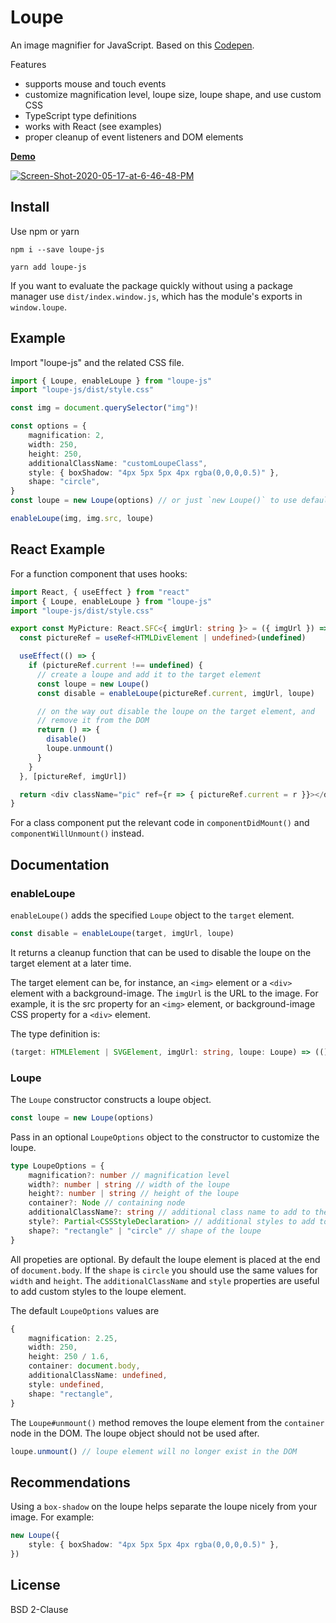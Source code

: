 # Loupe

An image magnifier for JavaScript. Based on this [Codepen](https://codepen.io/pixelacorn/pen/eNObea).

Features

* supports mouse and touch events
* customize magnification level, loupe size, loupe shape, and use custom CSS
* TypeScript type definitions
* works with React (see examples)
* proper cleanup of event listeners and DOM elements

[__Demo__](https://nishanths.github.io/loupe-js/)

<a href="https://nishanths.github.io/loupe-js">
	<img src="https://i.ibb.co/hRkZ1X2/Screen-Shot-2020-05-17-at-6-46-48-PM.png" alt="Screen-Shot-2020-05-17-at-6-46-48-PM" border="0">
</a>

## Install

Use npm or yarn

```
npm i --save loupe-js
```

```
yarn add loupe-js
```

If you want to evaluate the package quickly without using a package manager
use `dist/index.window.js`, which has the module's exports in `window.loupe`.

## Example

Import "loupe-js" and the related CSS file.

```typescript
import { Loupe, enableLoupe } from "loupe-js"
import "loupe-js/dist/style.css"

const img = document.querySelector("img")!

const options = {
	magnification: 2,
	width: 250,
	height: 250,
	additionalClassName: "customLoupeClass",
	style: { boxShadow: "4px 5px 5px 4px rgba(0,0,0,0.5)" },
	shape: "circle",
}
const loupe = new Loupe(options) // or just `new Loupe()` to use default options

enableLoupe(img, img.src, loupe)
```

## React Example

For a function component that uses hooks:

```typescript
import React, { useEffect } from "react"
import { Loupe, enableLoupe } from "loupe-js"
import "loupe-js/dist/style.css"

export const MyPicture: React.SFC<{ imgUrl: string }> = ({ imgUrl }) => {
  const pictureRef = useRef<HTMLDivElement | undefined>(undefined)

  useEffect(() => {
    if (pictureRef.current !== undefined) {
      // create a loupe and add it to the target element
      const loupe = new Loupe()
      const disable = enableLoupe(pictureRef.current, imgUrl, loupe)

      // on the way out disable the loupe on the target element, and
      // remove it from the DOM
      return () => {
        disable()
        loupe.unmount()
      }
    }
  }, [pictureRef, imgUrl])

  return <div className="pic" ref={r => { pictureRef.current = r }}></div>
}
```

For a class component put the relevant code in `componentDidMount()` and `componentWillUnmount()` instead.


## Documentation

### enableLoupe

`enableLoupe()` adds the specified `Loupe` object to the `target` element.

```typescript
const disable = enableLoupe(target, imgUrl, loupe)
```

It returns a cleanup function that can be used to disable the loupe
on the target element at a later time.

The target element can be, for instance, an `<img>` element or a `<div>` element with a
background-image. The `imgUrl` is the URL to the image. For example, it is the src property
for an `<img>` element, or background-image CSS property for a `<div>` element.

The type definition is:

```typescript
(target: HTMLElement | SVGElement, imgUrl: string, loupe: Loupe) => (() => void)
```

### Loupe

The `Loupe` constructor constructs a loupe object.

```typescript
const loupe = new Loupe(options)
```

Pass in an optional `LoupeOptions` object to the constructor to customize the loupe.

```typescript
type LoupeOptions = {
	magnification?: number // magnification level
	width?: number | string // width of the loupe
	height?: number | string // height of the loupe
	container?: Node // containing node
	additionalClassName?: string // additional class name to add to the loupe element
	style?: Partial<CSSStyleDeclaration> // additional styles to add to the loupe element
	shape?: "rectangle" | "circle" // shape of the loupe
}
```

All propeties are optional. By default the loupe element is placed at the end of `document.body`.
If the `shape` is `circle` you should use the same values for `width` and `height`.
The `additionalClassName` and `style` properties are useful to add custom styles
to the loupe element.

The default `LoupeOptions` values are

```typescript
{
	magnification: 2.25,
	width: 250,
	height: 250 / 1.6,
	container: document.body,
	additionalClassName: undefined,
	style: undefined,
	shape: "rectangle",
}
```

The `Loupe#unmount()` method removes the loupe element from the `container` node
in the DOM. The loupe object should not be used after.

```ts
loupe.unmount() // loupe element will no longer exist in the DOM
```

## Recommendations

Using a `box-shadow` on the loupe helps separate the loupe nicely from your image.
For example:
```typescript
new Loupe({
	style: { boxShadow: "4px 5px 5px 4px rgba(0,0,0,0.5)" },
})
```

## License

BSD 2-Clause
